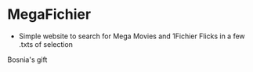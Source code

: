 # MegaFichier

- Simple website to search for Mega Movies and 1Fichier Flicks in a few .txts of selection
  

Bosnia's gift
